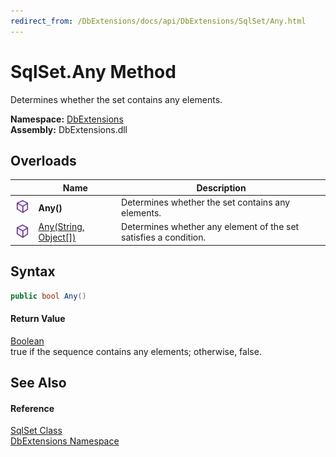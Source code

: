 ```yaml
---
redirect_from: /DbExtensions/docs/api/DbExtensions/SqlSet/Any.html
---
```


SqlSet.Any Method
=================
Determines whether the set contains any elements.
  
**Namespace:** [DbExtensions][1]  
**Assembly:** DbExtensions.dll

Overloads
---------

|                  | Name                       | Description                                                      |
| ---------------- | -------------------------- | ---------------------------------------------------------------- |
| ![Public method] | **Any()**                  | Determines whether the set contains any elements.                |
| ![Public method] | [Any(String, Object[])][2] | Determines whether any element of the set satisfies a condition. |


Syntax
------

```csharp
public bool Any()
```

#### Return Value
[Boolean][3]  
true if the sequence contains any elements; otherwise, false.

See Also
--------

#### Reference
[SqlSet Class][4]  
[DbExtensions Namespace][1]  

[1]: ../README.md
[2]: Any_1.md
[3]: https://learn.microsoft.com/dotnet/api/system.boolean
[4]: README.md
[Public method]: ../../icons/pubmethod.svg "Public method"